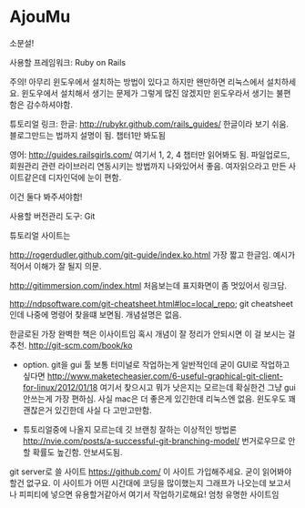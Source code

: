 AjouMu
======

소분설!

사용할 프레임워크: Ruby on Rails

주의! 아무리 윈도우에서 설치하는 방법이 있다고 하지만 왠만하면 리눅스에서 설치하세요.
윈도우에서 설치해서 생기는 문제가 그렇게 많진 않겠지만 윈도우라서 생기는 불편함은 감수하셔야함.

튜토리얼 링크: 
한글: http://rubykr.github.com/rails_guides/
한글이라 보기 쉬움. 블로그만드는 법까지 설명이 됨. 챕터1만 봐도됨

영어: http://guides.railsgirls.com/
여기서 1, 2, 4 챕터만 읽어봐도 됨.
파일업로드, 회원관리 관련 라이브러리 연동시키는 방법까지 나와있어서 좋음. 여자읽으라고 만든 사이트같은데 디자인덕에 눈이 편함.

이건 둘다 봐주셔야함!


사용할 버전관리 도구: Git

튜토리얼 사이트는

http://rogerdudler.github.com/git-guide/index.ko.html
가장 짧고 한글임. 예시가 적어서 이해가 잘 될지 의문.

http://gitimmersion.com/index.html
처음보는데 표지화면이 좀 멋있어서 링크담.

http://ndpsoftware.com/git-cheatsheet.html#loc=local_repo;
git cheatsheet인데 나중에 명령어 찾을떄 보면됨. 개념설명은 없음.

한글로된 가장 완벽한 책은 이사이트임
혹시 개념이 잘 정리가 안되시면 이 걸 보시는 걸 추천. http://git-scm.com/book/ko
 
+ option. git을 gui 툴
보통 터미널로 작업하는게 일반적인데
굳이 GUI로 작업하고 싶다면
http://www.maketecheasier.com/6-useful-graphical-git-client-for-linux/2012/01/18
여기서 찾으시고 뭐가 낫은지는 모르는데 확실한건 그냥 gui 안쓰는게 가장 편하심.
사실 mac은 더 좋은게 있긴한데 리눅스엔 없음.
윈도우도 꽤 괜찮은거 있긴한데 사실 다 고만고만함.

+ 튜토리얼중에 나올지 모르는데 깃 브랜칭 잘하는 이상적인 방법론
http://nvie.com/posts/a-successful-git-branching-model/
번거로우므로 안할 확률도 높긴함. 안보셔도됨.

git server로 쓸 사이트
https://github.com/
이 사이트 가입해주세요. 굳이 읽어봐야할건 없구요. 이 사이트가 어떤 시간대에 코딩을 많이했는지 그래프가 나오는데 보고서나 피피티에 넣으면 유용할거같아서 여기서 작업하기로해요! 엄청 유명한 사이트임
